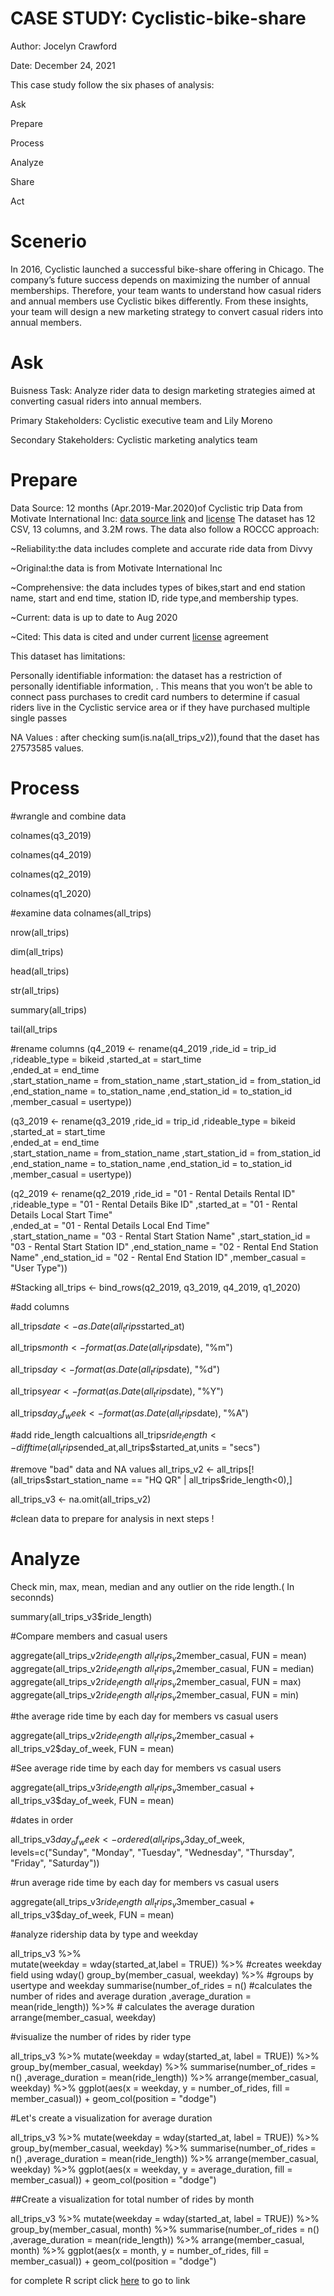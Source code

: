 # CASE STUDY: Cyclistic-bike-share

Author: Jocelyn Crawford

Date: December 24, 2021

This case study follow the six phases of analysis:

Ask

Prepare

Process

Analyze

Share 
 
 Act




# Scenerio
In 2016, Cyclistic launched a successful bike-share offering in Chicago. The company’s future success depends on maximizing the number of annual memberships. Therefore, your team wants to understand how casual riders and annual members use Cyclistic bikes differently. From these insights, your team will design a new marketing strategy to convert casual riders into annual members.

# Ask

Buisness Task: Analyze rider data to design marketing strategies aimed at converting casual riders into annual members.

Primary Stakeholders: Cyclistic executive team and Lily Moreno

Secondary Stakeholders: Cyclistic marketing analytics team

# Prepare
Data Source: 12 months (Apr.2019-Mar.2020)of Cyclistic trip Data from Motivate International Inc: [data source link](https://divvy-tripdata.s3.amazonaws.com/index.html) and [license](https://ride.divvybikes.com/data-license-agreement)
The dataset has 12 CSV, 13 columns, and 3.2M rows. The data also follow a ROCCC approach:

~Reliability:the data includes complete and accurate ride data from Divvy

~Original:the data is from Motivate International Inc

~Comprehensive: the data includes types of bikes,start and end station name, start and end time, station ID, ride type,and  membership types.

~Current: data is up to date to Aug 2020

~Cited: This data is cited and under current [license](https://ride.divvybikes.com/data-license-agreement) agreement 

This dataset has limitations:

Personally identifiable information: the dataset has a restriction of personally identifiable information, . This
means that you won’t be able to connect pass purchases to credit card numbers to determine if casual riders live in the
Cyclistic service area or if they have purchased multiple single passes

NA Values : after checking sum(is.na(all_trips_v2)),found that the daset has 27573585 values.

# Process
#wrangle and combine data

colnames(q3_2019)

colnames(q4_2019)

colnames(q2_2019)

colnames(q1_2020)

#examine data 
colnames(all_trips)

nrow(all_trips)

dim(all_trips)

head(all_trips)

str(all_trips)

summary(all_trips)

tail(all_trips

#rename columns
(q4_2019 <- rename(q4_2019
                   ,ride_id = trip_id
                   ,rideable_type = bikeid 
                   ,started_at = start_time  
                   ,ended_at = end_time  
                   ,start_station_name = from_station_name 
                   ,start_station_id = from_station_id 
                   ,end_station_name = to_station_name 
                   ,end_station_id = to_station_id 
                   ,member_casual = usertype))

(q3_2019 <- rename(q3_2019
                   ,ride_id = trip_id
                   ,rideable_type = bikeid 
                   ,started_at = start_time  
                   ,ended_at = end_time  
                   ,start_station_name = from_station_name 
                   ,start_station_id = from_station_id 
                   ,end_station_name = to_station_name 
                   ,end_station_id = to_station_id 
                   ,member_casual = usertype))

(q2_2019 <- rename(q2_2019
                   ,ride_id = "01 - Rental Details Rental ID"
                   ,rideable_type = "01 - Rental Details Bike ID" 
                   ,started_at = "01 - Rental Details Local Start Time"  
                   ,ended_at = "01 - Rental Details Local End Time"  
                   ,start_station_name = "03 - Rental Start Station Name" 
                   ,start_station_id = "03 - Rental Start Station ID"
                   ,end_station_name = "02 - Rental End Station Name" 
                   ,end_station_id = "02 - Rental End Station ID"
                   ,member_casual = "User Type"))


#Stacking
all_trips <- bind_rows(q2_2019, q3_2019, q4_2019, q1_2020)


#add columns

all_trips$date <- as.Date(all_trips$started_at)

all_trips$month <- format(as.Date(all_trips$date), "%m")

all_trips$day <- format(as.Date(all_trips$date), "%d")

all_trips$year <- format(as.Date(all_trips$date), "%Y")

all_trips$day_of_week <- format(as.Date(all_trips$date), "%A")

#add ride_length calcualtions
all_trips$ride_length <- difftime(all_trips$ended_at,all_trips$started_at,units = "secs")

#remove "bad" data and NA values
all_trips_v2 <- all_trips[!(all_trips$start_station_name == "HQ QR" | all_trips$ride_length<0),]

all_trips_v3 <- na.omit(all_trips_v2)


#clean data to prepare for analysis in next steps !

# Analyze

Check min, max, mean, median and any outlier on the ride length.( In seconnds)

summary(all_trips_v3$ride_length)

#Compare members and casual users

aggregate(all_trips_v2$ride_length ~ all_trips_v2$member_casual, FUN = mean)
aggregate(all_trips_v2$ride_length ~ all_trips_v2$member_casual, FUN = median)
aggregate(all_trips_v2$ride_length ~ all_trips_v2$member_casual, FUN = max)
aggregate(all_trips_v2$ride_length ~ all_trips_v2$member_casual, FUN = min)

#the average ride time by each day for members vs casual users

aggregate(all_trips_v2$ride_length ~ all_trips_v2$member_casual + all_trips_v2$day_of_week, FUN = mean)

#See average ride time by each day for members vs casual users

aggregate(all_trips_v3$ride_length ~ all_trips_v3$member_casual + all_trips_v3$day_of_week, FUN = mean)

#dates in order

all_trips_v3$day_of_week <- ordered(all_trips_v3$day_of_week, levels=c("Sunday", "Monday", "Tuesday", "Wednesday", "Thursday", "Friday", "Saturday"))

#run average ride time by each day for members vs casual users

aggregate(all_trips_v3$ride_length ~ all_trips_v3$member_casual + all_trips_v3$day_of_week, FUN = mean)

#analyze ridership data by type and weekday

all_trips_v3 %>%  
  mutate(weekday = wday(started_at,label = TRUE)) %>%    #creates weekday field using wday()
  group_by(member_casual, weekday) %>%   #groups by usertype and weekday
  summarise(number_of_rides = n()							#calculates the number of rides and average duration 
            ,average_duration = mean(ride_length)) %>%  		# calculates the average duration
  arrange(member_casual, weekday)		

#visualize the number of rides by rider type

all_trips_v3 %>% 
  mutate(weekday = wday(started_at, label = TRUE)) %>% 
 group_by(member_casual, weekday) %>%   summarise(number_of_rides = n()
            ,average_duration = mean(ride_length)) %>% 
  arrange(member_casual, weekday)  %>% 
  ggplot(aes(x = weekday, y = number_of_rides, fill = member_casual)) +
  geom_col(position = "dodge")

#Let's create a visualization for average duration

all_trips_v3 %>% 
  mutate(weekday = wday(started_at, label = TRUE)) %>% 
  group_by(member_casual, weekday) %>% 
  summarise(number_of_rides = n()
            ,average_duration = mean(ride_length)) %>% 
  arrange(member_casual, weekday)  %>% 
  ggplot(aes(x = weekday, y = average_duration, fill = member_casual)) +
  geom_col(position = "dodge")

##Create a visualization for total number of rides by month  

all_trips_v3 %>% 
  mutate(weekday = wday(started_at, label = TRUE)) %>% 
  group_by(member_casual, month) %>% 
  summarise(number_of_rides = n()
            ,average_duration = mean(ride_length)) %>% 
  arrange(member_casual, month)  %>% 
  ggplot(aes(x = month, y = number_of_rides, fill = member_casual)) +
  geom_col(position = "dodge")
 
 for complete R script click [here](https://github.com/Jocebc/Cyclistic-bike-share/blob/69c26b9c81940cf50ba566f7b2fe64683f8d81da/Google%20Data%20Analytics%20Cyclistics%20Case%20Study) to go to link 
